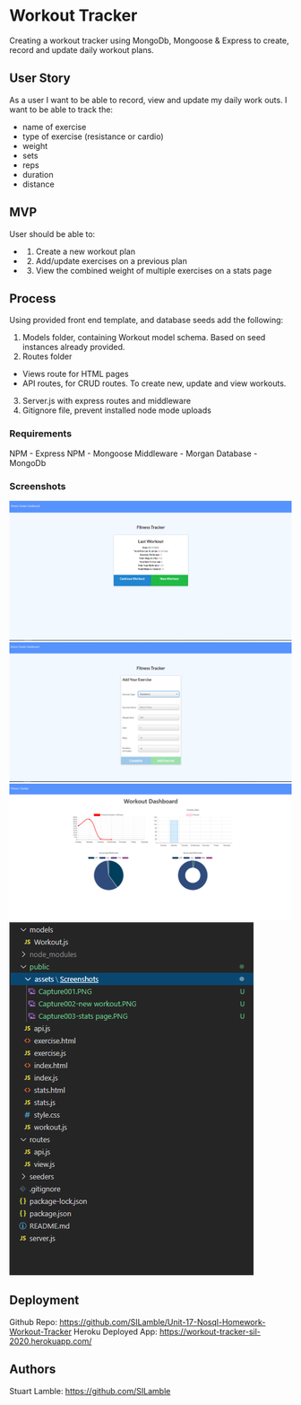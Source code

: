 # Workout Tracker

Creating a workout tracker using MongoDb, Mongoose & Express to create, record and update daily workout plans.

## User Story

As a user I want to be able to record, view and update my daily work outs. I want to be able to track the:
* name of exercise
* type of exercise (resistance or cardio)
* weight
* sets
* reps
* duration
* distance

## MVP

User should be able to:
* 1) Create a new workout plan
* 2) Add/update exercises on a previous plan
* 3) View the combined weight of multiple exercises on a stats page

## Process

Using provided front end template, and database seeds add the following:

1. Models folder, containing Workout model schema. Based on seed instances already provided.
2. Routes folder
* Views route for HTML pages
* API routes, for CRUD routes. To create new, update and view workouts.
3. Server.js with express routes and middleware
4. Gitignore file, prevent installed node mode uploads

### Requirements

NPM - Express
NPM - Mongoose
Middleware - Morgan
Database - MongoDb

### Screenshots

![](https://github.com/SILamble/Unit-17-Nosql-Homework-Workout-Tracker/blob/master/public/assets/Screenshots/Capture001.PNG)
![](https://github.com/SILamble/Unit-17-Nosql-Homework-Workout-Tracker/blob/master/public/assets/Screenshots/Capture002-new%20workout.PNG)
![](https://github.com/SILamble/Unit-17-Nosql-Homework-Workout-Tracker/blob/master/public/assets/Screenshots/Capture003-stats%20page.PNG)
![](https://github.com/SILamble/Unit-17-Nosql-Homework-Workout-Tracker/blob/master/public/assets/Screenshots/Capture004-folder.PNG)

## Deployment

Github Repo: https://github.com/SILamble/Unit-17-Nosql-Homework-Workout-Tracker
Heroku Deployed App: https://workout-tracker-sil-2020.herokuapp.com/

## Authors

Stuart Lamble: https://github.com/SILamble
